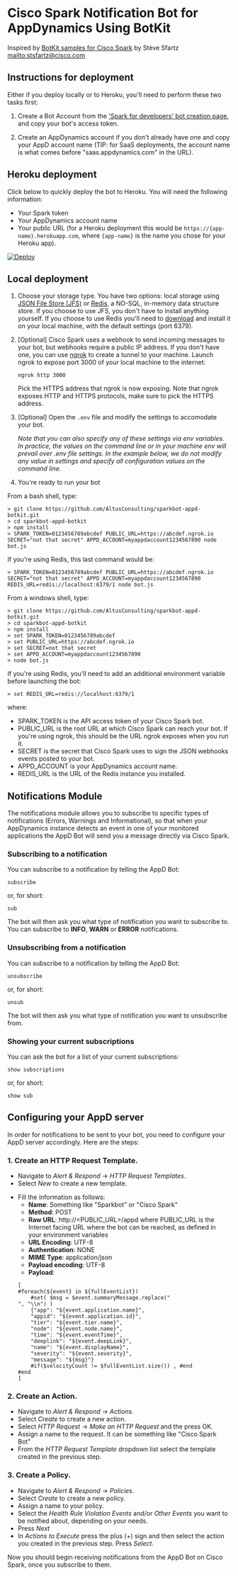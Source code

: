 # Cisco Spark Notification Bot for AppDynamics Using BotKit

Inspired by [BotKit samples for Cisco Spark](https://github.com/CiscoDevNet/botkit-ciscospark-samples) by Stève Sfartz <mailto:stsfartz@cisco.com>

## Instructions for deployment

Either if you deploy locally or to Heroku, you'll need to perform these two tasks first:

1. Create a Bot Account from the ['Spark for developers' bot creation page](https://developer.ciscospark.com/add-bot.html), and copy your bot's access token.

1. Create an AppDynamics account if you don't already have one and copy your AppD account name (TIP: for SaaS deployments, the account name is what comes before "saas.appdynamics.com" in the URL).

## Heroku deployment

Click below to quickly deploy the bot to Heroku. You will need the following information:
* Your Spark token
* Your AppDynamics account name
* Your public URL (for a Heroku deployment this would be `https://{app-name}.herokuapp.com`, where `{app-name}` is the name you chose for your Heroku app).

[![Deploy](https://www.herokucdn.com/deploy/button.svg)](https://heroku.com/deploy)

## Local deployment

1. Choose your storage type. You have two options: local storage using [JSON File Store (JFS)](https://www.npmjs.com/package/jfs) or [Redis](https://redis.io/), a NO-SQL, in-memory data structure store. If you choose to use JFS, you don't have to install anything yourself. If you choose to use Redis you'll need to [download](https://redis.io/download) and install it on your local machine, with the default settings (port 6379).

1. [Optional] Cisco Spark uses a webhook to send incoming messages to your bot, but webhooks require a public IP address. If you don't have one, you can use [ngrok](https://ngrok.com) to create a tunnel to your machine. Launch ngrok to expose port 3000 of your local machine to the internet:

    ```shell
    ngrok http 3000
    ```

    Pick the HTTPS address that ngrok is now exposing. Note that ngrok exposes HTTP and HTTPS protocols, make sure to pick the HTTPS address.

1. [Optional] Open the `.env` file and modify the settings to accomodate your bot.

    _Note that you can also specify any of these settings via env variables. In practice, the values on the command line or in your machine env will prevail over .env file settings. In the example below, we do not modify any value in settings and specify all configuration values on the command line._

1. You're ready to run your bot

From a bash shell, type:

```shell
> git clone https://github.com/AltusConsulting/sparkbot-appd-botkit.git
> cd sparkbot-appd-botkit
> npm install
> SPARK_TOKEN=0123456789abcdef PUBLIC_URL=https://abcdef.ngrok.io SECRET="not that secret" APPD_ACCOUNT=myappdaccount1234567890 node bot.js
```

If you're using Redis, this last command would be:

```shell
> SPARK_TOKEN=0123456789abcdef PUBLIC_URL=https://abcdef.ngrok.io SECRET="not that secret" APPD_ACCOUNT=myappdaccount1234567890 REDIS_URL=redis://localhost:6379/1 node bot.js
```

From a windows shell, type:

```shell
> git clone https://github.com/AltusConsulting/sparkbot-appd-botkit.git
> cd sparkbot-appd-botkit
> npm install
> set SPARK_TOKEN=0123456789abcdef
> set PUBLIC_URL=https://abcdef.ngrok.io
> set SECRET=not that secret
> set APPD_ACCOUNT=myappdaccount1234567890
> node bot.js
```

If you're using Redis, you'll need to add an additional environment variable before launching the bot:

```shell
> set REDIS_URL=redis://localhost:6379/1
```

where:

- SPARK_TOKEN is the API access token of your Cisco Spark bot.
- PUBLIC_URL is the root URL at which Cisco Spark can reach your bot. If you're using ngrok, this should be the URL ngrok exposes when you run it. 
- SECRET is the secret that Cisco Spark uses to sign the JSON webhooks events posted to your bot.
- APPD_ACCOUNT is your AppDynamics account name.
- REDIS_URL is the URL of the Redis instance you installed.


## Notifications Module

The notifications module allows you to subscribe to specific types of notifications (Errors, Warnings and Informational), so that when your AppDynamics instance detects an event in one of your monitored applications the AppD Bot will send you a message directly via Cisco Spark.

### Subscribing to a notification

You can subscribe to a notification by telling the AppD Bot:

```
subscribe
```
or, for short:
```
sub
```
The bot will then ask you what type of notification you want to subscribe to. You can subscribe to __INFO__, __WARN__ or __ERROR__ notifications.

### Unsubscribing from a notification

You can subscribe to a notification by telling the AppD Bot:

```
unsubscribe
```
or, for short:
```
unsub
```

The bot will then ask you what type of notification you want to unsubscribe from. 

### Showing your current subscriptions

You can ask the bot for a list of your current subscriptions:

```
show subscriptions
```
or, for short:
```
show sub
```

## Configuring your AppD server 

In order for notifications to be sent to your bot, you need to configure your AppD server accordingly. Here are the steps:

### 1. Create an __HTTP Request Template__.

* Navigate to _Alert & Respond_ -> _HTTP Request Templates_.
* Select _New_ to create a new template.
- Fill the information as follows:
    - **Name**: Something like "Sparkbot" or "Cisco Spark"
    - **Method**: POST
    - **Raw URL**: http://<PUBLIC_URL>/appd where PUBLIC_URL is the Internet facing URL where the bot can be reached, as defined in your environment variables
    - **URL Encoding**: UTF-8
    - **Authentication**: NONE
    - **MIME Type**: application/json
    - **Payload encoding**: UTF-8
    - **Payload**:
    ```
    [
    #foreach(${event} in ${fullEventList})
        #set( $msg = $event.summaryMessage.replace("
    ", "\\n") )
        {"app": "${event.application.name}",
        "appid": "${event.application.id}",
        "tier": "${event.tier.name}",
        "node": "${event.node.name}",
        "time": "${event.eventTime}",
        "deeplink": "${event.deepLink}",
        "name": "${event.displayName}",
        "severity": "${event.severity}",
        "message": "${msg}"}
        #if($velocityCount != $fullEventList.size()) , #end
    #end
    ]
    ```

### 2. Create an __Action__.

* Navigate to _Alert & Respond_ -> _Actions_.
* Select _Create_ to create a new action.
* Select _HTTP Request_ -> _Make an HTTP Request_ and the press OK.
* Assign a name to the request. It can be something like "Cisco Spark Bot"
* From the _HTTP Request Template_ dropdown list select the template created in the previous step.

### 3. Create a __Policy__.

* Navigate to _Alert & Respond_ -> _Policies_.
* Select _Create_ to create a new policy.
* Assign a name to your policy.
* Select the _Health Rule Violation Events_ and/or _Other Events_ you want to be notified about, depending on your needs.
* Press _Next_
* In _Actions to Execute_ press the plus (+) sign and then select the action you created in the previous step. Press _Select_.

Now you should begin receiving notifications from the AppD Bot on Cisco Spark, once you subscribe to them.
